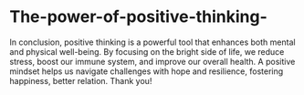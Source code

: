# The-power-of-positive-thinking-
In conclusion, positive thinking is a powerful tool that enhances both mental and physical well-being. By focusing on the bright side of life, we reduce stress, boost our immune system, and improve our overall health. A positive mindset helps us navigate challenges with hope and resilience, fostering happiness, better relation. Thank you!
